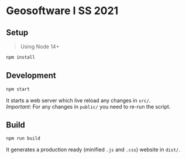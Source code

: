 # Geosoftware I SS 2021

## Setup

> Using Node 14+

```sh
npm install
```

## Development

```sh
npm start
```

It starts a web server which live reload any changes in `src/`.  
_Important:_ For any changes in `public/` you need to re-run the script.

## Build

```sh
npm run build
```

It generates a production ready (minified `.js` and `.css`) website in `dist/`.
